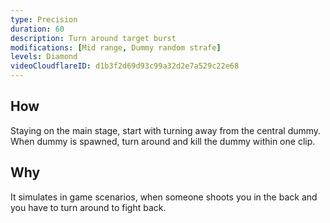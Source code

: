 ```yaml
---
type: Precision
duration: 60
description: Turn around target burst
modifications: [Mid range, Dummy random strafe]
levels: Diamond
videoCloudflareID: d1b3f2d69d93c99a32d2e7a529c22e68
---
```


## How

Staying on the main stage, start with turning away from the central dummy. When dummy is spawned, turn around and kill the dummy within one clip.

## Why

It simulates in game scenarios, when someone shoots you in the back and you have to turn around to fight back.
